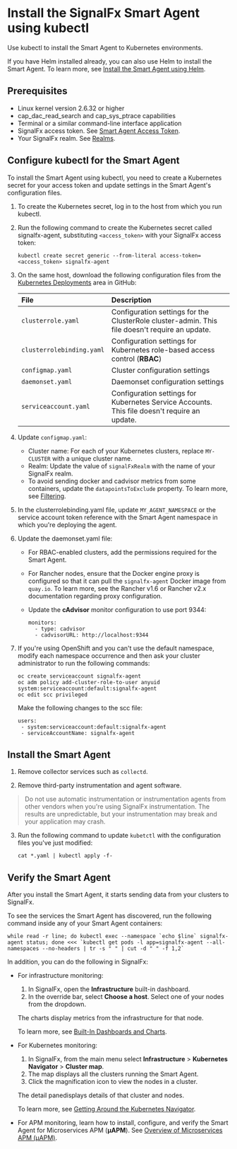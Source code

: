 # Install the SignalFx Smart Agent using kubectl

Use kubectl to install the Smart Agent to Kubernetes environments.

If you have Helm installed already, you can also use Helm
to install the Smart Agent. To learn more, see
[Install the Smart Agent using Helm](agent-k8s-install-helm.md).

## Prerequisites

* Linux kernel version 2.6.32 or higher
* cap_dac_read_search and cap_sys_ptrace capabilities
* Terminal or a similar command-line interface application
* SignalFx access token. See [Smart Agent Access Token](../../../_sidebars-and-includes/smart-agent-access-token.html).
* Your SignalFx realm. See [Realms](../../../_sidebars-and-includes/smart-agent-realm-note.html).

## Configure kubectl for the Smart Agent

To install the Smart Agent using kubectl, you need to create a
Kubernetes secret for your access token and update settings in the Smart Agent's configuration files.

1. To create the Kubernetes secret, log in to the host from which you run kubectl.
2. Run the following command to create the Kubernetes secret called signalfx-agent, substituting `<access_token>` with
   your SignalFx access token:

   ```
   kubectl create secret generic --from-literal access-token=<access_token> signalfx-agent
   ```

3. On the same host, download the following configuration files from the
   [Kubernetes Deployments](https://github.com/signalfx/signalfx-agent/tree/master/deployments/k8s) area in GitHub:

   | File                      | Description                                                                                    |
   |:--------------------------|:-----------------------------------------------------------------------------------------------|
   | `clusterrole.yaml`        | Configuration settings for the ClusterRole cluster-admin. This file doesn't require an update. |
   | `clusterrolebinding.yaml` | Configuration settings for Kubernetes role-based access control (**RBAC**)                     |
   | `configmap.yaml`          | Cluster configuration settings                                                                 |
   | `daemonset.yaml`          | Daemonset configuration settings                                                               |
   | `serviceaccount.yaml`     | Configuration settings for Kubernetes Service Accounts. This file doesn't require an update.   |

4. Update `configmap.yaml`:
   - Cluster name: For each of your Kubernetes clusters, replace `MY-CLUSTER` with a unique cluster name.
   - Realm: Update the value of `signalFxRealm` with the name of your SignalFx realm.
   - To avoid sending docker and cadvisor metrics from some containers,
     update the `datapointsToExclude` property. To learn more, see [Filtering](https://docs.signalfx.com/en/latest/integrations/agent/filtering.html#filtering).
5. In the clusterrolebinding.yaml file, update `MY_AGENT_NAMESPACE` or the service account token reference with the Smart
   Agent namespace in which you're deploying the agent.

6. Update the daemonset.yaml file:

   - For RBAC-enabled clusters, add the permissions required for the Smart Agent.

   - For Rancher nodes, ensure that the Docker engine proxy is configured so that it can pull the `signalfx-agent` Docker image from `quay.io`.
     To learn more, see the Rancher v1.6 or Rancher v2.x documentation regarding proxy configuration.

   - Update the **cAdvisor** monitor configuration to use port 9344:

     ```
     monitors:
       - type: cadvisor
       - cadvisorURL: http://localhost:9344
     ```

7. If you're using OpenShift and you can't use the default namespace, modify each
   namespace occurrence and then ask your cluster administrator to run the following commands:

   ```
   oc create serviceaccount signalfx-agent
   oc adm policy add-cluster-role-to-user anyuid system:serviceaccount:default:signalfx-agent
   oc edit scc privileged
   ```

   Make the following changes to the scc file:

   ```
   users:
    - system:serviceaccount:default:signalfx-agent
    - serviceAccountName: signalfx-agent
   ```

## Install the Smart Agent

1. Remove collector services such as `collectd`.

2. Remove third-party instrumentation and agent software.

> Do not use automatic instrumentation or instrumentation agents from
> other vendors when you're using SignalFx instrumentation. The results
> are unpredictable, but your instrumentation may break and your
> application may crash.

3. Run the following command to update `kubetctl` with the configuration files you've just modified:

   ```
   cat *.yaml | kubectl apply -f-
   ```

## Verify the Smart Agent

After you install the Smart Agent, it starts sending data from your clusters to SignalFx.

To see the services the Smart Agent has discovered, run the following command inside any of your Smart Agent containers:

```
while read -r line; do kubectl exec --namespace `echo $line` signalfx-agent status; done <<< `kubectl get pods -l app=signalfx-agent --all-namespaces --no-headers | tr -s " " | cut -d " " -f 1,2`
```

In addition, you can do the following in SignalFx:

* For infrastructure monitoring:
  1. In SignalFx, open the **Infrastructure** built-in dashboard.
  2. In the override bar, select **Choose a host**. Select one of your nodes from the dropdown.

  The charts display metrics from the infrastructure for that node.

  To learn more, see [Built-In Dashboards and Charts](https://docs.signalfx.com/en/latest/getting-started/built-in-content/built-in-dashboards.html).

* For Kubernetes monitoring:
  1. In SignalFx, from the main menu select **Infrastructure** > **Kubernetes Navigator** > **Cluster map**.
  2. The map displays all the clusters running the Smart Agent.
  3. Click the magnification icon to view the nodes in a cluster.

  The detail panedisplays details of that cluster and nodes.

  To learn more, see [Getting Around the Kubernetes Navigator](https://docs.signalfx.com/en/latest/integrations/kubernetes/get-around-k8s-navigator.html).

* For APM monitoring, learn how to install, configure, and verify the Smart Agent for Microservices APM (**µAPM**). See
[Overview of Microservices APM (µAPM)](https://docs.signalfx.com/en/latest/apm2/apm2-overview/apm2-overview.html).
